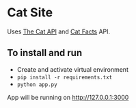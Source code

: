 # Cat Site

Uses [The Cat API](http://thecatapi.com/) and [Cat Facts](https://catfact.ninja/#!/Cat_Facts/fact) API.

## To install and run

* Create and activate virtual environment
* `pip install -r requirements.txt`
* `python app.py`

App will be running on http://127.0.0.1:3000
